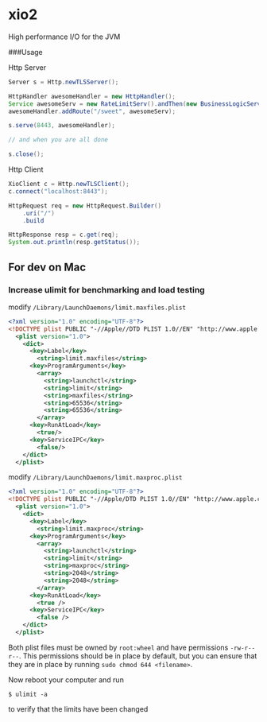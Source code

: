 xio2
====

High performance I/O for the JVM

###Usage

Http Server

```java
Server s = Http.newTLSServer();

HttpHandler awesomeHandler = new HttpHandler();
Service awesomeServ = new RateLimitServ().andThen(new BusinessLogicServ());
awesomeHandler.addRoute("/sweet", awesomeServ);

s.serve(8443, awesomeHandler);

// and when you are all done

s.close();
```

Http Client
```java
XioClient c = Http.newTLSClient();
c.connect("localhost:8443");

HttpRequest req = new HttpRequest.Builder()
    .uri("/")
    .build

HttpResponse resp = c.get(req);
System.out.println(resp.getStatus());
```

## For dev on Mac

### Increase ulimit for benchmarking and load testing 
modify `/Library/LaunchDaemons/limit.maxfiles.plist`

```xml
<?xml version="1.0" encoding="UTF-8"?>
<!DOCTYPE plist PUBLIC "-//Apple//DTD PLIST 1.0//EN" "http://www.apple.com/DTDs/PropertyList-1.0.dtd">
  <plist version="1.0">
    <dict>
      <key>Label</key>
        <string>limit.maxfiles</string>
      <key>ProgramArguments</key>
        <array>
          <string>launchctl</string>
          <string>limit</string>
          <string>maxfiles</string>
          <string>65536</string>
          <string>65536</string>
        </array>
      <key>RunAtLoad</key>
        <true/>
      <key>ServiceIPC</key>
        <false/>
    </dict>
  </plist>
```

modify `/Library/LaunchDaemons/limit.maxproc.plist`
```xml
<?xml version="1.0" encoding="UTF-8"?>
<!DOCTYPE plist PUBLIC "-//Apple/DTD PLIST 1.0//EN" "http://www.apple.com/DTDs/PropertyList-1.0.dtd">
  <plist version="1.0">
    <dict>
      <key>Label</key>
        <string>limit.maxproc</string>
      <key>ProgramArguments</key>
        <array>
          <string>launchctl</string>
          <string>limit</string>
          <string>maxproc</string>
          <string>2048</string>
          <string>2048</string>
        </array>
      <key>RunAtLoad</key>
        <true />
      <key>ServiceIPC</key>
        <false />
    </dict>
  </plist>
```

Both plist files must be owned by `root:wheel` and have permissions `-rw-r--r--`. This permissions should be in place by default, but you can ensure that they are in place by running `sudo chmod 644 <filename>`. 

Now reboot your computer and run

```shell
$ ulimit -a
```

to verify that the limits have been changed
